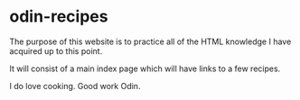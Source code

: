 # odin-recipes

The purpose of this website is to practice all of the HTML knowledge I have acquired up to this point. 

It will consist of a main index page which will have links to a few recipes. 

I do love cooking. Good work Odin.